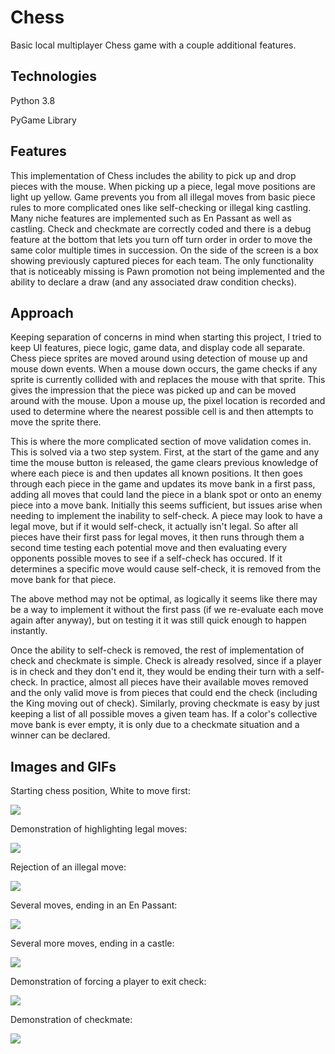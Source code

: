 # Chess
Basic local multiplayer Chess game with a couple additional features.

## Technologies
Python 3.8

PyGame Library

## Features
This implementation of Chess includes the ability to pick up and drop pieces with the mouse. When picking up a piece, legal move positions are light up yellow. Game prevents you from all illegal moves from basic piece rules to more complicated ones like self-checking or illegal king castling. Many niche features are implemented such as En Passant as well as castling. Check and checkmate are correctly coded and there is a debug feature at the bottom that lets you turn off turn order in order to move the same color multiple times in succession. On the side of the screen is a box showing previously captured pieces for each team. The only functionality that is noticeably missing is Pawn promotion not being implemented and the ability to declare a draw (and any associated draw condition checks).

## Approach
Keeping separation of concerns in mind when starting this project, I tried to keep UI features, piece logic, game data, and display code all separate. Chess piece sprites are moved around using detection of mouse up and mouse down events. When a mouse down occurs, the game checks if any sprite is currently collided with and replaces the mouse with that sprite. This gives the impression that the piece was picked up and can be moved around with the mouse. Upon a mouse up, the pixel location is recorded and used to determine where the nearest possible cell is and then attempts to move the sprite there.

This is where the more complicated section of move validation comes in. This is solved via a two step system. First, at the start of the game and any time the mouse button is released, the game clears previous knowledge of where each piece is and then updates all known positions. It then goes through each piece in the game and updates its move bank in a first pass, adding all moves that could land the piece in a blank spot or onto an enemy piece into a move bank. Initially this seems sufficient, but issues arise when needing to implement the inability to self-check. A piece may look to have a legal move, but if it would self-check, it actually isn't legal. So after all pieces have their first pass for legal moves, it then runs through them a second time testing each potential move and then evaluating every opponents possible moves to see if a self-check has occured. If it determines a specific move would cause self-check, it is removed from the move bank for that piece.

The above method may not be optimal, as logically it seems like there may be a way to implement it without the first pass (if we re-evaluate each move again after anyway), but on testing it it was still quick enough to happen instantly.

Once the ability to self-check is removed, the rest of implementation of check and checkmate is simple. Check is already resolved, since if a player is in check and they don't end it, they would be ending their turn with a self-check. In practice, almost all pieces have their available moves removed and the only valid move is from pieces that could end the check (including the King moving out of check). Similarly, proving checkmate is easy by just keeping a list of all possible moves a given team has. If a color's collective move bank is ever empty, it is only due to a checkmate situation and a winner can be declared.

## Images and GIFs

Starting chess position, White to move first:

![](./imgs/Chess.PNG)

Demonstration of highlighting legal moves:

![](./imgs/LegalMoves.gif)

Rejection of an illegal move:

![](./imgs/IllegalMoveDemo.gif)

Several moves, ending in an En Passant:

![](./imgs/EnPassant.gif)

Several more moves, ending in a castle:

![](./imgs/BlackCastle.gif)

Demonstration of forcing a player to exit check:

![](./imgs/Check.gif)

Demonstration of checkmate:

![](./imgs/Checkmate.gif)
